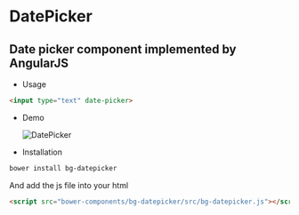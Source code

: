 # DatePicker
## Date picker component implemented by AngularJS
+ Usage
```html
<input type="text" date-picker>
```
+ Demo

  ![DatePicker](https://github.com/GaojingComponent/DatePicker/blob/master/img/date-picker.png)
+ Installation
```bash
bower install bg-datepicker
```
And add the js file into your html
```html
<script src="bower-components/bg-datepicker/src/bg-datepicker.js"></script>
```
